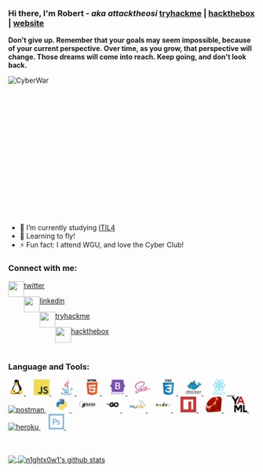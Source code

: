 ### Hi there, I'm Robert - *aka* *attacktheosi* [tryhackme] | [hackthebox] | [website]


**Don't give up.  Remember that your goals may seem impossible, because of your current perspective.  Over time, as you grow, that perspective will change.  Those dreams will come into reach.  Keep going, and don't look back.**

<img align="right" src="https://media.giphy.com/media/ELham0Mveox9e/giphy.gif" alt="CyberWar" width="600" height="300">

- 🔭 I’m currently studying [ITIL4]
- 🌱 Learning to fly!
- ⚡ Fun fact: I attend WGU, and love the Cyber Club!

### Connect with me:

<img align="left" height="32" width="32" src="https://cdn.jsdelivr.net/npm/simple-icons@v6/icons/twitter.svg" />

[twitter]

<img align="left" height="32" width="32" src="https://cdn.jsdelivr.net/npm/simple-icons@v6/icons/linkedin.svg" />
 
[linkedin]

<img align="left" height="32" width="32" src="https://cdn.jsdelivr.net/npm/simple-icons@v6/icons/tryhackme.svg" />
 
[tryhackme]

<img align="left" height="32" width="32" src="https://cdn.jsdelivr.net/npm/simple-icons@v6/icons/hackthebox.svg" />

[hackthebox]

<br />

### Language and Tools:

<a href="https://www.linux.org/" target="_blank"> <img src="https://raw.githubusercontent.com/devicons/devicon/master/icons/linux/linux-original.svg" alt="linux" width="32" height="32"/> </a>&nbsp; &nbsp; 
<a href="https://www.java.com" target="_blank"><img height="32" width="32" src="https://raw.githubusercontent.com/github/explore/80688e429a7d4ef2fca1e82350fe8e3517d3494d/topics/javascript/javascript.png" /> </a> &nbsp; &nbsp; 
<a href="https://www.java.com" target="_blank"> <img src="https://raw.githubusercontent.com/devicons/devicon/master/icons/java/java-original.svg" alt="java" width="32" height="32"/> </a>&nbsp; &nbsp; 
<a href="https://www.w3.org/html/" target="_blank"><img height="32" width="32" src="https://raw.githubusercontent.com/github/explore/80688e429a7d4ef2fca1e82350fe8e3517d3494d/topics/html/html.png" /> </a> &nbsp; &nbsp; 
<a href="https://getbootstrap.com" target="_blank"> <img src="https://raw.githubusercontent.com/devicons/devicon/master/icons/bootstrap/bootstrap-plain-wordmark.svg" alt="bootstrap" width="32" height="32"/> </a>&nbsp; &nbsp; 
<img height="32" width="32" src="https://raw.githubusercontent.com/github/explore/80688e429a7d4ef2fca1e82350fe8e3517d3494d/topics/sass/sass.png" /> &nbsp; &nbsp; 
<a href="https://www.w3schools.com/css/" target="_blank"><img height="32" width="32" src="https://raw.githubusercontent.com/github/explore/80688e429a7d4ef2fca1e82350fe8e3517d3494d/topics/css/css.png" /> </a> &nbsp; &nbsp; 
<a href="https://www.docker.com/" target="_blank"> <img src="https://raw.githubusercontent.com/devicons/devicon/master/icons/docker/docker-original-wordmark.svg" alt="docker" width="32" height="32"/> </a> &nbsp; &nbsp; 
<a href="https://reactjs.org/" target="_blank"> <img src="https://raw.githubusercontent.com/devicons/devicon/master/icons/react/react-original-wordmark.svg" alt="react" width="32" height="32"/> &nbsp; &nbsp; 
<a href="https://postman.com" target="_blank"> <img src="https://www.vectorlogo.zone/logos/getpostman/getpostman-icon.svg" alt="postman" width="32" height="32"/> </a> &nbsp; &nbsp;
<a href="https://www.python.org/" target="_blank"><img height="32" width="32" src="https://raw.githubusercontent.com/github/explore/80688e429a7d4ef2fca1e82350fe8e3517d3494d/topics/python/python.png" /> </a> &nbsp; &nbsp; 
<img height="32" width="32" src="https://raw.githubusercontent.com/github/explore/80688e429a7d4ef2fca1e82350fe8e3517d3494d/topics/bash/bash.png" /> &nbsp; &nbsp; 
<a href="https://go.dev/" target="_blank"><img height="32" width="32" src="https://raw.githubusercontent.com/github/explore/80688e429a7d4ef2fca1e82350fe8e3517d3494d/topics/go/go.png" /> </a> &nbsp; &nbsp; 
<a href="https://www.mysql.com/" target="_blank"> <img src="https://raw.githubusercontent.com/devicons/devicon/master/icons/mysql/mysql-original-wordmark.svg" alt="mysql" width="32" height="32"/> </a> &nbsp; &nbsp; 
<a href="https://nodejs.org" target="_blank"> <img src="https://raw.githubusercontent.com/devicons/devicon/master/icons/nodejs/nodejs-original-wordmark.svg" alt="nodejs" width="32" height="32"/> </a>  &nbsp; &nbsp; 
<a href="https://www.npmjs.com/" target="_blank">
<img height="32" width="32" src="https://raw.githubusercontent.com/github/explore/80688e429a7d4ef2fca1e82350fe8e3517d3494d/topics/npm/npm.png" /> </a> &nbsp; &nbsp;
<a href="https://www.ruby-lang.org/en/" target="_blank"> <img height="32" width="32" src="https://raw.githubusercontent.com/github/explore/80688e429a7d4ef2fca1e82350fe8e3517d3494d/topics/ruby/ruby.png" /> </a>&nbsp; &nbsp; 
<a href="https://yaml.org/" target="_blank"><img height="32" width="32" src="https://raw.githubusercontent.com/github/explore/80688e429a7d4ef2fca1e82350fe8e3517d3494d/topics/yaml/yaml.png" /> </a> &nbsp; &nbsp;
<a href="https://heroku.com" target="_blank"> <img src="https://www.vectorlogo.zone/logos/heroku/heroku-icon.svg" alt="heroku" width="32" height="32"/> </a> &nbsp; &nbsp;
<a href="https://www.photoshop.com/en" target="_blank"> <img src="https://raw.githubusercontent.com/devicons/devicon/master/icons/photoshop/photoshop-line.svg" alt="photoshop" width="32" height="32"/> </a>&nbsp; &nbsp;

<br />
<br />

<a href="https://github.com/ankitwarbhe">
  <img align="center" src="https://github-readme-stats.vercel.app/api/top-langs/?username=n1ghtx0w1&theme=dark">
</a>
<a href="https://github.com/ankitwarbhe">
 <img align="center" src="https://github-readme-stats.vercel.app/api?username=n1ghtx0w1&show_icons=true&theme=dark&line_height=30" alt="n1ghtx0w1's github stats"/>
</a>

[website]: https://n1ghtx0w1.github.io
[twitter]: https://twitter.com/attacktheosi
[linkedin]: https://www.linkedin.com/in/robert-head-0x0
[tryhackme]: https://tryhackme.com/p/attacktheosi
[hackthebox]: https://app.hackthebox.com/profile/203937
[ITIL4]: https://n1ghtx0w1.github.io/posts/itil4/

